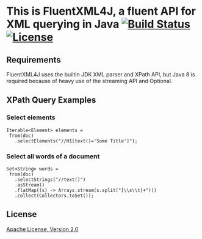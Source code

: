 # This is FluentXML4J, a fluent API for XML querying in Java [![Build Status](https://travis-ci.org/fluentxml4j/fluentxml4j.svg?branch=master)](https://travis-ci.org/fluentxml4j/fluentxml4j) [![License](https://img.shields.io/badge/License-Apache%202.0-blue.svg)](https://opensource.org/licenses/Apache-2.0)

## Requirements
FluentXML4J uses the builtin JDK XML parser and XPath API, but Java 8 is required because of heavy use
of the streaming API and Optional.

## XPath Query Examples

### Select elements
```
Iterable<Element> elements = 
 from(doc)
   .selectElements("//H1[text()='Some Title']");
```

### Select all words of a document
```
Set<String> words = 
 from(doc)
   .selectStrings("//text()")
   .asStream()
   .flatMap((s) -> Arrays.stream(s.split("[\\s\\t]+")))
   .collect(Collectors.toSet());
```

## License

[Apache License, Version 2.0](license)

